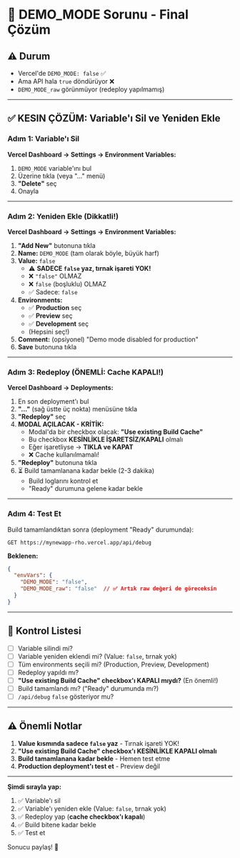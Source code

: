 # 🔧 DEMO_MODE Sorunu - Final Çözüm

## ⚠️ Durum
- Vercel'de `DEMO_MODE: false` ✅
- Ama API hala `true` döndürüyor ❌
- `DEMO_MODE_raw` görünmüyor (redeploy yapılmamış)

---

## ✅ KESIN ÇÖZÜM: Variable'ı Sil ve Yeniden Ekle

### Adım 1: Variable'ı Sil

**Vercel Dashboard → Settings → Environment Variables:**

1. `DEMO_MODE` variable'ını bul
2. Üzerine tıkla (veya "..." menü)
3. **"Delete"** seç
4. Onayla

---

### Adım 2: Yeniden Ekle (Dikkatli!)

**Vercel Dashboard → Settings → Environment Variables:**

1. **"Add New"** butonuna tıkla
2. **Name:** `DEMO_MODE` (tam olarak böyle, büyük harf)
3. **Value:** `false` 
   - ⚠️ **SADECE `false` yaz, tırnak işareti YOK!**
   - ❌ `"false"` OLMAZ
   - ❌ `false` (boşluklu) OLMAZ
   - ✅ Sadece: `false`
4. **Environments:**
   - ✅ **Production** seç
   - ✅ **Preview** seç
   - ✅ **Development** seç
   - (Hepsini seç!)
5. **Comment:** (opsiyonel) "Demo mode disabled for production"
6. **Save** butonuna tıkla

---

### Adım 3: Redeploy (ÖNEMLİ: Cache KAPALI!)

**Vercel Dashboard → Deployments:**

1. En son deployment'ı bul
2. **"..."** (sağ üstte üç nokta) menüsüne tıkla
3. **"Redeploy"** seç
4. **MODAL AÇILACAK - KRİTİK:**
   - Modal'da bir checkbox olacak: **"Use existing Build Cache"**
   - Bu checkbox **KESİNLİKLE İŞARETSİZ/KAPALI** olmalı
   - Eğer işaretliyse → **TIKLA ve KAPAT**
   - ❌ Cache kullanılmamalı!
5. **"Redeploy"** butonuna tıkla
6. ⏳ Build tamamlanana kadar bekle (2-3 dakika)
   - Build loglarını kontrol et
   - "Ready" durumuna gelene kadar bekle

---

### Adım 4: Test Et

Build tamamlandıktan sonra (deployment "Ready" durumunda):

```
GET https://mynewapp-rho.vercel.app/api/debug
```

**Beklenen:**
```json
{
  "envVars": {
    "DEMO_MODE": "false",
    "DEMO_MODE_raw": "false"  // ✅ Artık raw değeri de göreceksin
  }
}
```

---

## 🎯 Kontrol Listesi

- [ ] Variable silindi mi?
- [ ] Variable yeniden eklendi mi? (Value: `false`, tırnak yok)
- [ ] Tüm environments seçili mi? (Production, Preview, Development)
- [ ] Redeploy yapıldı mı?
- [ ] **"Use existing Build Cache" checkbox'ı KAPALI mıydı?** (En önemli!)
- [ ] Build tamamlandı mı? ("Ready" durumunda mı?)
- [ ] `/api/debug` `false` gösteriyor mu?

---

## ⚠️ Önemli Notlar

1. **Value kısmında sadece `false` yaz** - Tırnak işareti YOK!
2. **"Use existing Build Cache" checkbox'ı KESİNLİKLE KAPALI olmalı**
3. **Build tamamlanana kadar bekle** - Hemen test etme
4. **Production deployment'ı test et** - Preview değil

---

**Şimdi sırayla yap:**
1. ✅ Variable'ı sil
2. ✅ Variable'ı yeniden ekle (Value: `false`, tırnak yok)
3. ✅ Redeploy yap (**cache checkbox'ı kapalı**)
4. ✅ Build bitene kadar bekle
5. ✅ Test et

Sonucu paylaş! 🚀



